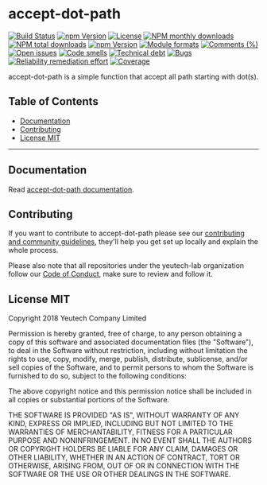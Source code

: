 # accept-dot-path

[![Build Status](https://travis-ci.org/yeutech-lab/accept-dot-path.svg?branch=master)](https://travis-ci.org/yeutech-lab/accept-dot-path) [![npm Version](https://img.shields.io/npm/v/@yeutech-lab/accept-dot-path.svg?style=flat)](https://www.npmjs.com/package/@yeutech-lab/accept-dot-path) [![License](https://img.shields.io/npm/l/@yeutech-lab/accept-dot-path.svg?style=flat)](https://www.npmjs.com/package/@yeutech-lab/accept-dot-path) [![NPM monthly downloads](https://img.shields.io/npm/dm/@yeutech-lab/accept-dot-path.svg?style=flat)](https://npmjs.org/package/@yeutech-lab/accept-dot-path) [![NPM total downloads](https://img.shields.io/npm/dt/@yeutech-lab/accept-dot-path.svg?style=flat)](https://npmjs.org/package/@yeutech-lab/accept-dot-path) [![npm Version](https://img.shields.io/node/v/@yeutech-lab/accept-dot-path.svg?style=flat)](https://www.npmjs.com/package/@yeutech-lab/accept-dot-path) [![Module formats](https://img.shields.io/badge/module%20formats-umd%2C%20cjs%2C%20esm-green.svg?style=flat)](https://www.npmjs.com/package/@yeutech-lab/accept-dot-path)
[![Comments (%)](https://sonarcloud.io/api/project_badges/measure?key=com.github.yeutech-lab.accept-dot-path&metric=comment_lines_density)](https://sonarcloud.io/component_measures?id=com.github.yeutech-lab.accept-dot-path&metric=comment_lines_density)
[![Open issues](https://sonarcloud.io/api/project_badges/measure?key=com.github.yeutech-lab.accept-dot-path&metric=open_issues)](https://sonarcloud.io/component_measures?id=com.github.yeutech-lab.accept-dot-path&metric=open_issues)
[![Code smells](https://sonarcloud.io/api/project_badges/measure?key=com.github.yeutech-lab.accept-dot-path&metric=code_smells)](https://sonarcloud.io/component_measures?id=com.github.yeutech-lab.accept-dot-path&metric=code_smells)
[![Technical debt](https://sonarcloud.io/api/project_badges/measure?key=com.github.yeutech-lab.accept-dot-path&metric=sqale_index)](https://sonarcloud.io/component_measures?id=com.github.yeutech-lab.accept-dot-path&metric=sqale_index)
[![Bugs](https://sonarcloud.io/api/project_badges/measure?key=com.github.yeutech-lab.accept-dot-path&metric=bugs)](https://sonarcloud.io/component_measures?id=com.github.yeutech-lab.accept-dot-path&metric=bugs)
[![Reliability remediation effort](https://sonarcloud.io/api/project_badges/measure?key=com.github.yeutech-lab.accept-dot-path&metric=reliability_remediation_effort)](https://sonarcloud.io/component_measures?id=com.github.yeutech-lab.accept-dot-path&metric=reliability_remediation_effort)
[![Coverage](https://sonarcloud.io/api/project_badges/measure?key=com.github.yeutech-lab.accept-dot-path&metric=coverage)](https://sonarcloud.io/component_measures?id=com.github.yeutech-lab.accept-dot-path&metric=coverage)

accept-dot-path is a simple function that accept all path starting with dot(s).


## Table of Contents

  - [Documentation](#documentation)
  - [Contributing](#contributing)
  - [License MIT](#license-mit)

---

## Documentation

Read [accept-dot-path documentation](https://yeutech-lab.github.io/accept-dot-path).


## Contributing

If you want to contribute to accept-dot-path please see our [contributing and community guidelines](https://github.com/yeutech-lab/accept-dot-path/blob/master/CONTRIBUTING.md), they\'ll help you get set up locally and explain the whole process.

Please also note that all repositories under the yeutech-lab organization follow our [Code of Conduct](https://github.com/yeutech-lab/accept-dot-path/blob/master/CODE_OF_CONDUCT.md), make sure to review and follow it.

## License MIT

Copyright 2018 Yeutech Company Limited

Permission is hereby granted, free of charge, to any person obtaining a copy of this software and associated documentation files (the "Software"), to deal in the Software without restriction, including without limitation the rights to use, copy, modify, merge, publish, distribute, sublicense, and/or sell copies of the Software, and to permit persons to whom the Software is furnished to do so, subject to the following conditions:

The above copyright notice and this permission notice shall be included in all copies or substantial portions of the Software.

THE SOFTWARE IS PROVIDED "AS IS", WITHOUT WARRANTY OF ANY KIND, EXPRESS OR IMPLIED, INCLUDING BUT NOT LIMITED TO THE WARRANTIES OF MERCHANTABILITY, FITNESS FOR A PARTICULAR PURPOSE AND NONINFRINGEMENT. IN NO EVENT SHALL THE AUTHORS OR COPYRIGHT HOLDERS BE LIABLE FOR ANY CLAIM, DAMAGES OR OTHER LIABILITY, WHETHER IN AN ACTION OF CONTRACT, TORT OR OTHERWISE, ARISING FROM, OUT OF OR IN CONNECTION WITH THE SOFTWARE OR THE USE OR OTHER DEALINGS IN THE SOFTWARE.

